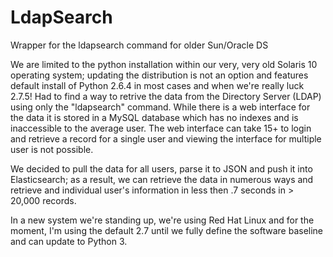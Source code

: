 # LdapSearch
Wrapper for the ldapsearch command for older Sun/Oracle DS

We are limited to the python installation within our very, very old Solaris 10 operating system; updating the distribution is not an option and features default install of Python 2.6.4 in most cases and when we're really luck 2.7.5!  Had to find a way to retrive the data from the Directory Server (LDAP) using only the "ldapsearch" command.  While there is a web interface for the data it is stored in a MySQL database which has no indexes and is inaccessible to the average user.  The web interface can take 15+ to login and retrieve a record for a single user and viewing the interface for multiple user is not possible.

We decided to pull the data for all users, parse it to JSON and push it into Elasticsearch; as a result, we can retrieve the data in numerous ways and retrieve and individual user's information in less then .7 seconds in > 20,000 records.

In a new system we're standing up, we're using Red Hat Linux and for the moment, I'm using the default 2.7 until we fully define the software baseline and can update to Python 3.
